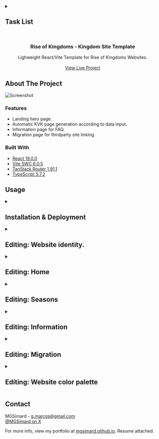 <details>
<summary><h2>Task List</h2></summary>

- [x] Initial scaffolding of technologies (React, Vite, Router, Latest upgrades, etc.)
- [x] Initial Push to Github Repo
- [x] Create core routes (Home, KVK#, Information, Migration, NotFound)
- [x] Source fonts
- [ ] Add statics for Source Sans 3 (Already have variable)
- [x] Home Page
- [x] Information Page
- [x] Fix json linebreaks \n not working (white-space: pre-wrap)
- [x] Migration Page (Add dynamic button rendering depending on options entered)
- [x] Not Found Page
- [x] KVK Page
- [x] Footer design
- [ ] Error component in root route
- [x] Nav background on scroll
- [x] Nav mobile responsive
- [ ] Meta
- [ ] Deploy

</details>

<br/>
<div align="center">

<h3 align="center">Rise of Kingdoms - Kingdom Site Template</h3>
<p align="center">
Lighweight React/Vite Template for Rise of Kingdoms Websites.
<br/>
<br/>
<a href="https://rok-kdsite.web.app/">View Live Project</a>
</p>
</div>

## About The Project

![Screenshot](https://i.imgur.com/VFTG339.png)

### Features

- Landing hero page.
- Automatic KVK page generation according to data input.
- Information page for FAQ.
- Migration page for thirdparty site linking.

### Built With

- [React 19.0.0](https://react.dev/)
- [Vite SWC 6.0.5](https://vite.dev/)
- [TanStack Router 1.91.1](https://tanstack.com/router/latest)
- [TypeScript 5.7.2](https://www.typescriptlang.org/)

## Usage

<details><summary><h2>Installation & Deployment</h2></summary>
<p>Instructions on setting up development.</p>

1. Open in IDE
2. Install pnpm.
3. Run command: pnpm install.
4. Run command: pnpm run dev.
5. Navigate to localhost:5173 to preview in browser.
6. If not using automated deployment/build pipeline, run command: pnpm run build.

<p>Note: This template's preview runs off of Firebase - "pnpm uninstall firebase" if not using. If you do want to use Firebase, create an app there then follow the hosting installation instructions - alternatively view this video: https://www.youtube.com/watch?v=uWA6gCJiOoQ.</p>

</details>

<details><summary><h2>Editing: Website identity.</h2></summary>
<p>Instructions on editing website logo text and title.</p>

1. index.html
2. Change the various metadata text contents to your liking.
3. src > components > Navbar.tsx.
4. Change "KD0000" to your own kingdom number.

</details>

<details><summary><h2>Editing: Home</h2></summary>
<p>Instructions on editing landing page.</p>

1. src > routes > index.tsx
2. Edit kingdom name text & tagline.

</details>

<details><summary><h2>Editing: Seasons</h2></summary>
<p>Instructions on editing Seasons page.</p>

1. src > data > kvkdata.json.
2. Add, modify or delete kvk blocks - earliest at the top.
3. Add iframe URL to "dataUrl" - like Google Sheets or Looker Studio.
4. Add form links if used (as many as you need) - otherwise leave as "forms": [] to avoid rendering the forms section.

</details>

<details><summary><h2>Editing: Information</h2></summary>
<p>Instructions on editing Information page.</p>

1. src > data > faq.json.
2. Add, modify or delete Q&A blocks.

</details>

<details><summary><h2>Editing: Migration</h2></summary>
<p>Instructions on editing Information page.</p>

1. src > data > contacts.json.
2. Add, modify or delete button blocks.
3. I.E. [{ "buttonText": "DISCORD", "link": "linkhere" }, [{ "buttonText": "FACEBOOK", "link": "linkhere" }]]

</details>

<details><summary><h2>Editing: Website color palette</h2></summary>
<p>Instructions on editing website color palette.</p>

1. src > styles > core.css.
2. Look for color variables in :root at the top of the file.
3. Simply edit the color values - preferably in the same format as default (hsl).

</details>

## Contact

MGSimard - g.marcgs@gmail.com  
[@MGSimard on X](https://x.com/MGSimard)

For more info, view my portfolio at [mgsimard.github.io](https://mgsimard.github.io). Resume attached.

